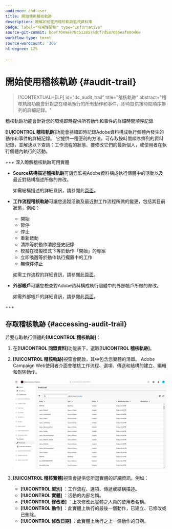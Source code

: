 ```yaml
---
audience: end-user
title: 開始使用稽核軌跡
description: 瞭解如何使用稽核軌跡監視資料庫
badge: label="可用性限制" type="Informative"
source-git-commit: bdef7049ee78c512857adcf7d587066eaf80046e
workflow-type: tm+mt
source-wordcount: '366'
ht-degree: 12%

---
```


# 開始使用稽核軌跡 {#audit-trail}

>[!CONTEXTUALHELP]
>id="dc_audit_trail"
>title="稽核軌跡"
>abstract="稽核軌跡功能會針對您在環境執行的所有動作和事件，即時提供按時間順序排列的詳細記錄。"

稽核軌跡功能會針對您的環境即時提供所有動作和事件的詳細時間順序記錄

**[!UICONTROL 稽核軌跡]**&#x200B;功能會持續即時記錄Adobe資料構成執行個體內發生的動作和事件的詳細記錄。 它提供一種便利的方法，可存取按時間順序排列的資料記錄，並解決以下查詢：工作流程的狀態、要修改它們的最新個人，或使用者在執行個體內執行的活動。

+++ 深入瞭解稽核軌跡可用實體

* **Source結構描述稽核軌跡**&#x200B;可讓您監視Adobe資料構成執行個體中的活動以及最近對結構描述所做的修改。

  如需結構描述的詳細資訊，請參閱此[頁面](../customer/schemas.md)。

* **工作流程稽核軌跡**&#x200B;可讓您追蹤活動及最近對工作流程所做的變更，包括其目前狀態，例如：

   * 開始
   * 暫停
   * 停止
   * 重新啟動
   * 清除等於動作清除歷史記錄
   * 模擬在模擬模式下等於動作「開始」的專案
   * 立即喚醒等於動作執行擱置中的工作
   * 無條件停止

  如需工作流程的詳細資訊，請參閱此[頁面](../compositions/gs-compositions.md)。

* **外部帳戶**&#x200B;可讓您檢查對Adobe資料構成執行個體中的外部帳戶所做的修改。

  如需外部帳戶的詳細資訊，請參閱此[頁面](../connections/federated-db.md)。

+++

## 存取稽核軌跡 {#accessing-audit-trail}

若要存取執行個體的&#x200B;**[!UICONTROL 稽核軌跡]**：

1. 在&#x200B;**[!UICONTROL 同盟資料]**&#x200B;功能表下，選取&#x200B;**[!UICONTROL 稽核軌跡]**。

1. **[!UICONTROL 稽核軌跡]**&#x200B;視窗會開啟，其中包含您實體的清單。 Adobe Campaign Web使用者介面會稽核工作流程、選項、傳送和結構的建立、編輯和刪除動作。

   ![](assets/audit_trail.png)

1. **[!UICONTROL 稽核實體]**&#x200B;視窗會提供您所選實體的詳細資訊，例如：

   * **[!UICONTROL 型別]** ：工作流程、選項、傳遞或結構描述。
   * **[!UICONTROL 實體]** ：活動的內部名稱。
   * **[!UICONTROL 修改者]** ：上次修改此實體之人員的使用者名稱。
   * **[!UICONTROL 動作]** ：此實體上執行的最後一個動作，已建立、已修改或已刪除。
   * **[!UICONTROL 修改日期]** ：此實體上執行之上一個動作的日期。
